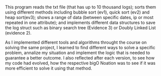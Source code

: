 This program reads the txt file (that has up to 10 thousand logs); sorts them using different methods including bubble sort (ev1), quick sort (ev2) and heap sort(ev3); shows a range of data (between specific dates, ip or most repeated in one attribute); and implements different data structures to save the log struct such as binary search tree (Evidence 3) or Doubly Linked List (evidence 2). 

As I implemented different tools and algorithms throught the course on solving the same project, I learned to find different ways to solve a specific problem, annalize my situation and implement the logic that is needed to guarantee a better outcome. I also reflected after each version, to see how my code had evolved, how the respective bigO Noation was to see if it was more efficient to solve it using that method.

